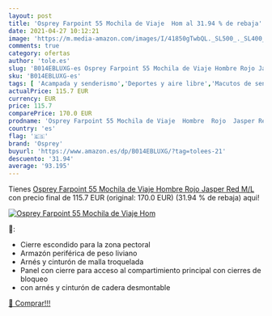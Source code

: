 ```yaml
---
layout: post
title: 'Osprey Farpoint 55 Mochila de Viaje  Hom al 31.94 % de rebaja'
date: 2021-04-27 10:12:21
image: 'https://m.media-amazon.com/images/I/41850gTwbQL._SL500_._SL400_.jpg'
comments: true
category: ofertas
author: 'tole.es'
slug: 'B014EBLUXG-es Osprey Farpoint 55 Mochila de Viaje Hombre Rojo Jasper Red...'
sku: 'B014EBLUXG-es'
tags: [ 'Acampada y senderismo','Deportes y aire libre','Macutos de senderismo','Mochilas y bolsas','Ropa y equipamiento para ocio al aire libre','mochila','osprey', ]
actualPrice: 115.7 EUR
currency: EUR
price: 115.7
comparePrice: 170.0 EUR
prodname: 'Osprey Farpoint 55 Mochila de Viaje  Hombre  Rojo  Jasper Red   M/L'
country: 'es'
flag: '🇪🇸'
brand: 'Osprey'
buyurl: 'https://www.amazon.es/dp/B014EBLUXG/?tag=tolees-21'
descuento: '31.94'
average: '93.195'
---
```


Tienes [Osprey Farpoint 55 Mochila de Viaje  Hombre  Rojo  Jasper Red   M/L](https://www.amazon.es/dp/B014EBLUXG/?tag=tolees-21) con precio final de  115.7 EUR (original: 170.0 EUR) (31.94 %  de rebaja) aqui!

[![Osprey Farpoint 55 Mochila de Viaje  Hom](https://m.media-amazon.com/images/I/41850gTwbQL._SL500_._SL400_.jpg)](https://www.amazon.es/dp/B014EBLUXG/?tag=tolees-21)

🔎:

- Cierre escondido para la zona pectoral
- Armazón periférica de peso liviano
- Arnés y cinturón de malla troquelada
- Panel con cierre para acceso al compartimiento principal con cierres de bloqueo
- con arnés y cinturón de cadera desmontable

[🛒 Comprar!!!](https://www.amazon.es/dp/B014EBLUXG/?tag=tolees-21)
